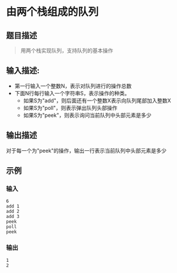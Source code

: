 # 由两个栈组成的队列

## 题目描述
> 用两个栈实现队列，支持队列的基本操作

## 输入描述:
+ 第一行输入一个整数N，表示对队列进行的操作总数
+ 下面N行每行输入一个字符串S，表示操作的种类。
  + 如果S为"add"，则后面还有一个整数X表示向队列尾部加入整数X
  + 如果S为"poll"，则表示弹出队列头部操作
  + 如果S为"peek"，则表示询问当前队列中头部元素是多少

## 输出描述
对于每一个为"peek"的操作，输出一行表示当前队列中头部元素是多少

## 示例
### 输入
```shell script
6
add 1
add 2
add 3
peek
poll
peek
```
### 输出
```shell script
1
2
```